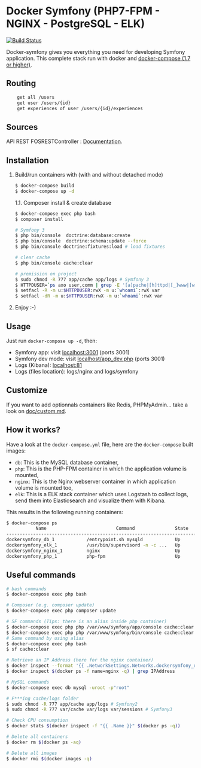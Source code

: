# Docker Symfony (PHP7-FPM - NGINX - PostgreSQL - ELK)

[![Build Status](https://travis-ci.org/maxpou/docker-symfony.svg?branch=master)](https://travis-ci.org/maxpou/docker-symfony)

Docker-symfony gives you everything you need for developing Symfony application. This complete stack run with docker and [docker-compose (1.7 or higher)](https://docs.docker.com/compose/).

## Routing

```bash
    get all /users
    get user /users/{id}
    get experiences of user /users/{id}/experiences
```

## Sources

API REST FOSRESTController : [Documentation](https://zestedesavoir.com/tutoriels/1280/creez-une-api-rest-avec-symfony-3/developpement-de-lapi-rest/fosrestbundle-et-symfony-a-la-rescousse/#2-routage-avec-fosrestbundle).

## Installation


1. Build/run containers with (with and without detached mode)

    ```bash
    $ docker-compose build
    $ docker-compose up -d
    ```

    1.1. Composer install & create database

    ```bash
    $ docker-compose exec php bash
    $ composer install

    # Symfony 3
    $ php bin/console  doctrine:database:create
    $ php bin/console  doctrine:schema:update --force
    $ php bin/console doctrine:fixtures:load # load fixtures

    # clear cache
    $ php bin/console cache:clear

    # premission on project
    $ sudo chmod -R 777 app/cache app/logs # Symfony 3
    $ HTTPDUSER=`ps axo user,comm | grep -E '[a]pache|[h]ttpd|[_]www|[w]ww-data|[n]ginx' | grep -v root | head -1 | cut -d\  -f1`
    $ setfacl -R -m u:$HTTPDUSER:rwX -m u:`whoami`:rwX var
    $ setfacl -dR -m u:$HTTPDUSER:rwX -m u:`whoami`:rwX var
    ```

5. Enjoy :-)

## Usage

Just run `docker-compose up -d`, then:

* Symfony app: visit [localhost:3001](http://localhost:3001) (ports 3001)
* Symfony dev mode: visit [localhost/app_dev.php](http://localhost:3001/app_dev.php) (ports 3001)
* Logs (Kibana): [localhost:81](http://localhost:81)
* Logs (files location): logs/nginx and logs/symfony

## Customize

If you want to add optionnals containers like Redis, PHPMyAdmin... take a look on [doc/custom.md](doc/custom.md).

## How it works?

Have a look at the `docker-compose.yml` file, here are the `docker-compose` built images:

* `db`: This is the MySQL database container,
* `php`: This is the PHP-FPM container in which the application volume is mounted,
* `nginx`: This is the Nginx webserver container in which application volume is mounted too,
* `elk`: This is a ELK stack container which uses Logstash to collect logs, send them into Elasticsearch and visualize them with Kibana.

This results in the following running containers:

```bash
$ docker-compose ps
           Name                          Command               State              Ports            
--------------------------------------------------------------------------------------------------
dockersymfony_db_1            /entrypoint.sh mysqld            Up      0.0.0.0:3306->3306/tcp      
dockersymfony_elk_1           /usr/bin/supervisord -n -c ...   Up      0.0.0.0:81->80/tcp          
dockersymfony_nginx_1         nginx                            Up      443/tcp, 0.0.0.0:3001->80/tcp
dockersymfony_php_1           php-fpm                          Up      0.0.0.0:9000->9000/tcp      
```

## Useful commands

```bash
# bash commands
$ docker-compose exec php bash

# Composer (e.g. composer update)
$ docker-compose exec php composer update

# SF commands (Tips: there is an alias inside php container)
$ docker-compose exec php php /var/www/symfony/app/console cache:clear # Symfony2
$ docker-compose exec php php /var/www/symfony/bin/console cache:clear # Symfony3
# Same command by using alias
$ docker-compose exec php bash
$ sf cache:clear

# Retrieve an IP Address (here for the nginx container)
$ docker inspect --format '{{ .NetworkSettings.Networks.dockersymfony_default.IPAddress }}' $(docker ps -f name=nginx -q)
$ docker inspect $(docker ps -f name=nginx -q) | grep IPAddress

# MySQL commands
$ docker-compose exec db mysql -uroot -p"root"

# F***ing cache/logs folder
$ sudo chmod -R 777 app/cache app/logs # Symfony2
$ sudo chmod -R 777 var/cache var/logs var/sessions # Symfony3

# Check CPU consumption
$ docker stats $(docker inspect -f "{{ .Name }}" $(docker ps -q))

# Delete all containers
$ docker rm $(docker ps -aq)

# Delete all images
$ docker rmi $(docker images -q)
```
